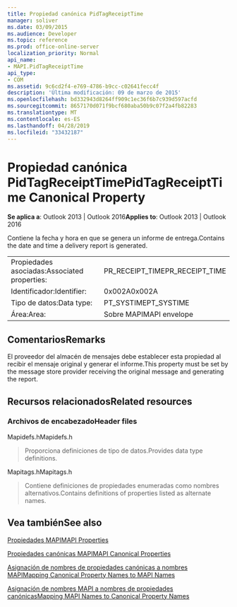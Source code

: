 ```yaml
---
title: Propiedad canónica PidTagReceiptTime
manager: soliver
ms.date: 03/09/2015
ms.audience: Developer
ms.topic: reference
ms.prod: office-online-server
localization_priority: Normal
api_name:
- MAPI.PidTagReceiptTime
api_type:
- COM
ms.assetid: 9c6cd2f4-e769-4786-b9cc-c02641fecc4f
description: 'Última modificación: 09 de marzo de 2015'
ms.openlocfilehash: bd332943d8264ff909c1ec36f6b7c939d597acfd
ms.sourcegitcommit: 8657170d071f9bcf680aba50b9c07f2a4fb82283
ms.translationtype: MT
ms.contentlocale: es-ES
ms.lasthandoff: 04/28/2019
ms.locfileid: "33432187"
---
```

# <a name="pidtagreceipttime-canonical-property"></a><span data-ttu-id="a355f-103">Propiedad canónica PidTagReceiptTime</span><span class="sxs-lookup"><span data-stu-id="a355f-103">PidTagReceiptTime Canonical Property</span></span>

  
  
<span data-ttu-id="a355f-104">**Se aplica a**: Outlook 2013 | Outlook 2016</span><span class="sxs-lookup"><span data-stu-id="a355f-104">**Applies to**: Outlook 2013 | Outlook 2016</span></span> 
  
<span data-ttu-id="a355f-105">Contiene la fecha y hora en que se genera un informe de entrega.</span><span class="sxs-lookup"><span data-stu-id="a355f-105">Contains the date and time a delivery report is generated.</span></span>
  
|||
|:-----|:-----|
|<span data-ttu-id="a355f-106">Propiedades asociadas:</span><span class="sxs-lookup"><span data-stu-id="a355f-106">Associated properties:</span></span>  <br/> |<span data-ttu-id="a355f-107">PR_RECEIPT_TIME</span><span class="sxs-lookup"><span data-stu-id="a355f-107">PR_RECEIPT_TIME</span></span>  <br/> |
|<span data-ttu-id="a355f-108">Identificador:</span><span class="sxs-lookup"><span data-stu-id="a355f-108">Identifier:</span></span>  <br/> |<span data-ttu-id="a355f-109">0x002A</span><span class="sxs-lookup"><span data-stu-id="a355f-109">0x002A</span></span>  <br/> |
|<span data-ttu-id="a355f-110">Tipo de datos:</span><span class="sxs-lookup"><span data-stu-id="a355f-110">Data type:</span></span>  <br/> |<span data-ttu-id="a355f-111">PT_SYSTIME</span><span class="sxs-lookup"><span data-stu-id="a355f-111">PT_SYSTIME</span></span>  <br/> |
|<span data-ttu-id="a355f-112">Área:</span><span class="sxs-lookup"><span data-stu-id="a355f-112">Area:</span></span>  <br/> |<span data-ttu-id="a355f-113">Sobre MAPI</span><span class="sxs-lookup"><span data-stu-id="a355f-113">MAPI envelope</span></span>  <br/> |
   
## <a name="remarks"></a><span data-ttu-id="a355f-114">Comentarios</span><span class="sxs-lookup"><span data-stu-id="a355f-114">Remarks</span></span>

<span data-ttu-id="a355f-115">El proveedor del almacén de mensajes debe establecer esta propiedad al recibir el mensaje original y generar el informe.</span><span class="sxs-lookup"><span data-stu-id="a355f-115">This property must be set by the message store provider receiving the original message and generating the report.</span></span> 
  
## <a name="related-resources"></a><span data-ttu-id="a355f-116">Recursos relacionados</span><span class="sxs-lookup"><span data-stu-id="a355f-116">Related resources</span></span>

### <a name="header-files"></a><span data-ttu-id="a355f-117">Archivos de encabezado</span><span class="sxs-lookup"><span data-stu-id="a355f-117">Header files</span></span>

<span data-ttu-id="a355f-118">Mapidefs.h</span><span class="sxs-lookup"><span data-stu-id="a355f-118">Mapidefs.h</span></span>
  
> <span data-ttu-id="a355f-119">Proporciona definiciones de tipo de datos.</span><span class="sxs-lookup"><span data-stu-id="a355f-119">Provides data type definitions.</span></span>
    
<span data-ttu-id="a355f-120">Mapitags.h</span><span class="sxs-lookup"><span data-stu-id="a355f-120">Mapitags.h</span></span>
  
> <span data-ttu-id="a355f-121">Contiene definiciones de propiedades enumeradas como nombres alternativos.</span><span class="sxs-lookup"><span data-stu-id="a355f-121">Contains definitions of properties listed as alternate names.</span></span>
    
## <a name="see-also"></a><span data-ttu-id="a355f-122">Vea también</span><span class="sxs-lookup"><span data-stu-id="a355f-122">See also</span></span>



[<span data-ttu-id="a355f-123">Propiedades MAPI</span><span class="sxs-lookup"><span data-stu-id="a355f-123">MAPI Properties</span></span>](mapi-properties.md)
  
[<span data-ttu-id="a355f-124">Propiedades canónicas MAPI</span><span class="sxs-lookup"><span data-stu-id="a355f-124">MAPI Canonical Properties</span></span>](mapi-canonical-properties.md)
  
[<span data-ttu-id="a355f-125">Asignación de nombres de propiedades canónicas a nombres MAPI</span><span class="sxs-lookup"><span data-stu-id="a355f-125">Mapping Canonical Property Names to MAPI Names</span></span>](mapping-canonical-property-names-to-mapi-names.md)
  
[<span data-ttu-id="a355f-126">Asignación de nombres MAPI a nombres de propiedades canónicas</span><span class="sxs-lookup"><span data-stu-id="a355f-126">Mapping MAPI Names to Canonical Property Names</span></span>](mapping-mapi-names-to-canonical-property-names.md)

